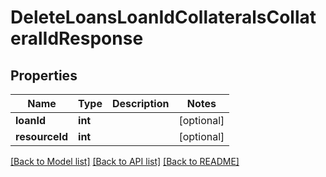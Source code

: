# DeleteLoansLoanIdCollateralsCollateralIdResponse

## Properties
Name | Type | Description | Notes
------------ | ------------- | ------------- | -------------
**loanId** | **int** |  | [optional] 
**resourceId** | **int** |  | [optional] 

[[Back to Model list]](../../README.md#documentation-for-models) [[Back to API list]](../../README.md#documentation-for-api-endpoints) [[Back to README]](../../README.md)

